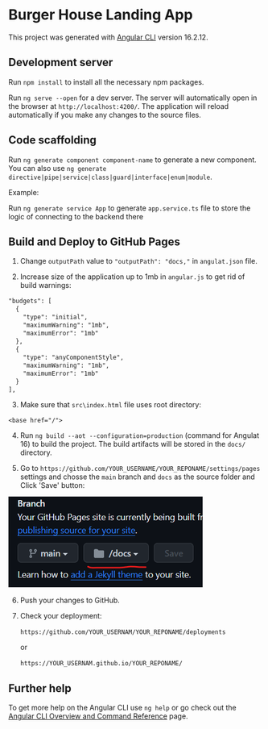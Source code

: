 # Burger House Landing App

This project was generated with [Angular CLI](https://github.com/angular/angular-cli) version 16.2.12.

## Development server

Run `npm install` to install all the necessary npm packages.

Run `ng serve --open` for a dev server. The server will automatically open in the browser at `http://localhost:4200/`. The application will reload automatically if you make any changes to the source files.

## Code scaffolding

Run `ng generate component component-name` to generate a new component. You can also use `ng generate directive|pipe|service|class|guard|interface|enum|module`.

Example:

Run `ng generate service App` to generate `app.service.ts` file to store the logic of connecting to the backend there

## Build and Deploy to GitHub Pages

1. Change `outputPath` value to `"outputPath": "docs,"` in `angulat.json` file.

2. Increase size of the application up to 1mb in `angular.js` to get rid of build warnings:

```
"budgets": [
  {
    "type": "initial",
    "maximumWarning": "1mb",
    "maximumError": "1mb"
  },
  {
    "type": "anyComponentStyle",
    "maximumWarning": "1mb",
    "maximumError": "1mb"
  }
],
```

3. Make sure that `src\index.html` file uses root directory: 
```
<base href="/">
```

4. Run `ng build --aot --configuration=production` (command for Angulat 16) to build the project. The build artifacts will be stored in the `docs/` directory.

5. Go to `https://github.com/YOUR_USERNAME/YOUR_REPONAME/settings/pages` settings and chosse the `main` branch and `docs` as the source folder and Click 'Save' button:

![GitHub Pages](./src/assets/images/github-pages.png)

6. Push your changes to GitHub.

7. Check your deployment:

    `https://github.com/YOUR_USERNAM/YOUR_REPONAME/deployments`

    or

    `https://YOUR_USERNAM.github.io/YOUR_REPONAME/`

## Further help

To get more help on the Angular CLI use `ng help` or go check out the [Angular CLI Overview and Command Reference](https://angular.io/cli) page.
